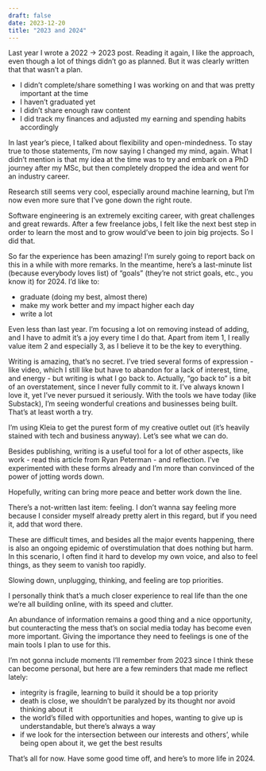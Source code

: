 ```yaml
---
draft: false
date: 2023-12-20
title: "2023 and 2024"
---
```


Last year I wrote a 2022 -> 2023 post. Reading it again, I like the approach, even though a lot of things didn’t go as planned. But it was clearly written that that wasn’t a plan.

- I didn’t complete/share something I was working on and that was pretty important at the time
- I haven’t graduated yet
- I didn’t share enough raw content
- I did track my finances and adjusted my earning and spending habits accordingly

In last year’s piece, I talked about flexibility and open-mindedness. To stay true to those statements, I’m now saying I changed my mind, again. What I didn’t mention is that my idea at the time was to try and embark on a PhD journey after my MSc, but then completely dropped the idea and went for an industry career.

Research still seems very cool, especially around machine learning, but I’m now even more sure that I’ve gone down the right route.

Software engineering is an extremely exciting career, with great challenges and great rewards. After a few freelance jobs, I felt like the next best step in order to learn the most and to grow would’ve been to join big projects. So I did that.

So far the experience has been amazing! I’m surely going to report back on this in a while with more remarks. In the meantime, here’s a last-minute list (because everybody loves list) of “goals” (they’re not strict goals, etc., you know it) for 2024. I’d like to:

- graduate (doing my best, almost there)
- make my work better and my impact higher each day
- write a lot

Even less than last year. I’m focusing a lot on removing instead of adding, and I have to admit it’s a joy every time I do that. Apart from item 1, I really value item 2 and especially 3, as I believe it to be the key to everything.

Writing is amazing, that’s no secret. I’ve tried several forms of expression - like video, which I still like but have to abandon for a lack of interest, time, and energy - but writing is what I go back to. Actually, “go back to” is a bit of an overstatement, since I never fully commit to it. I’ve always known I love it, yet I’ve never pursued it seriously. With the tools we have today (like Substack), I’m seeing wonderful creations and businesses being built. That’s at least worth a try.

I’m using Kleia to get the purest form of my creative outlet out (it’s heavily stained with tech and business anyway). Let’s see what we can do.

Besides publishing, writing is a useful tool for a lot of other aspects, like work - read this article from Ryan Peterman - and reflection. I’ve experimented with these forms already and I’m more than convinced of the power of jotting words down.

Hopefully, writing can bring more peace and better work down the line.

There’s a not-written last item: feeling. I don’t wanna say feeling more because I consider myself already pretty alert in this regard, but if you need it, add that word there.

These are difficult times, and besides all the major events happening, there is also an ongoing epidemic of overstimulation that does nothing but harm. In this scenario, I often find it hard to develop my own voice, and also to feel things, as they seem to vanish too rapidly.

Slowing down, unplugging, thinking, and feeling are top priorities.

I personally think that’s a much closer experience to real life than the one we’re all building online, with its speed and clutter.

An abundance of information remains a good thing and a nice opportunity, but counteracting the mess that’s on social media today has become even more important. Giving the importance they need to feelings is one of the main tools I plan to use for this.

I’m not gonna include moments I’ll remember from 2023 since I think these can become personal, but here are a few reminders that made me reflect lately:

- integrity is fragile, learning to build it should be a top priority
- death is close, we shouldn’t be paralyzed by its thought nor avoid thinking about it
- the world’s filled with opportunities and hopes, wanting to give up is understandable, but there’s always a way
- if we look for the intersection between our interests and others’, while being open about it, we get the best results

That’s all for now. Have some good time off, and here’s to more life in 2024.
